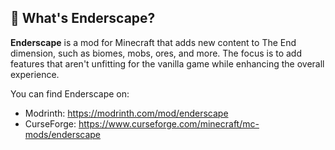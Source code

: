 ## 🔷 What's **Enderscape?**

**Enderscape** is a mod for Minecraft that adds new content to The End dimension, such as biomes, mobs, ores, and more. The focus is to add features that aren't unfitting for the vanilla game while enhancing the overall experience.

You can find Enderscape on:
- Modrinth: https://modrinth.com/mod/enderscape
- CurseForge: https://www.curseforge.com/minecraft/mc-mods/enderscape
